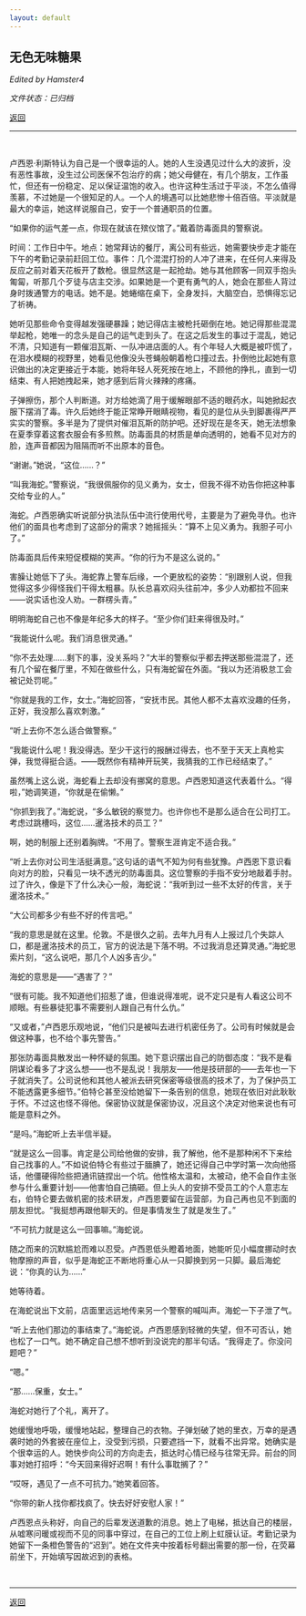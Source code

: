 ```yaml
---
layout: default
---
```


## 无色无味糖果

_Edited by Hamster4_

_文件状态：已归档_

[返回](../)

* * *

<br />

卢西恩·利斯特认为自己是一个很幸运的人。她的人生没遇见过什么大的波折，没有恶性事故，没生过公司医保不包治疗的病；她父母健在，有几个朋友，工作虽忙，但还有一份稳定、足以保证温饱的收入。也许这种生活过于平淡，不怎么值得羡慕，不过她是一个很知足的人。一个人的境遇可以比她悲惨十倍百倍。平淡就是最大的幸运，她这样说服自己，安于一个普通职员的位置。

“如果你的运气差一点，你现在就该在殡仪馆了。”戴着防毒面具的警察说。

时间：工作日中午。地点：她常拜访的餐厅，离公司有些远，她需要快步走才能在下午的考勤记录前赶回工位。事件：几个混混打扮的人冲了进来，在任何人来得及反应之前对着天花板开了数枪。很显然这是一起抢劫。她与其他顾客一同双手抱头匍匐，听那几个歹徒与店主交涉。如果她是一个更有勇气的人，她会在那些人背过身时拨通警方的电话。她不是。她蜷缩在桌下，全身发抖，大脑空白，恐惧得忘记了祈祷。

她听见那些命令变得越发强硬暴躁；她记得店主被枪托砸倒在地。她记得那些混混举起枪，她唯一的念头是自己的运气走到头了。在这之后发生的事过于混乱，她记不清，只知道有一颗催泪瓦斯、一队冲进店面的人。有个年轻人大概是被吓慌了，在泪水模糊的视野里，她看见他像没头苍蝇般朝着枪口撞过去。扑倒他比起她有意识做出的决定更接近于本能，她将年轻人死死按在地上，不顾他的挣扎，直到一切结束、有人把她拽起来，她才感到后背火辣辣的疼痛。

子弹擦伤，那个人判断道。对方给她滴了用于缓解眼部不适的眼药水，叫她掀起衣服下摆消了毒。许久后她终于能正常睁开眼睛视物，看见的是位从头到脚裹得严严实实的警察。多半是为了提供对催泪瓦斯的防护吧。还好现在是冬天，她无法想象在夏季穿着这套衣服会有多煎熬。防毒面具的材质是单向透明的，她看不见对方的脸，连声音都因为阻隔而听不出原本的音色。

“谢谢。”她说，“这位……？”

“叫我海蛇。”警察说，“我很佩服你的见义勇为，女士，但我不得不劝告你把这种事交给专业的人。”

海蛇。卢西恩确实听说部分执法队伍中流行使用代号，主要是为了避免寻仇。也许他们的面具也考虑到了这部分的需求？她摇摇头：“算不上见义勇为。我胆子可小了。”

防毒面具后传来短促模糊的笑声。“你的行为不是这么说的。”

害臊让她低下了头。海蛇靠上警车后缘，一个更放松的姿势：“别跟别人说，但我觉得这多少得怪我们干得太粗暴。队长总喜欢闷头往前冲，多少人劝都拉不回来——说实话也没人劝。一群楞头青。”

明明海蛇自己也不像是年纪多大的样子。“至少你们赶来得很及时。”

“我能说什么呢。我们消息很灵通。”

“你不去处理……剩下的事，没关系吗？”大半的警察似乎都去押送那些混混了，还有几个留在餐厅里，不知在做些什么，只有海蛇留在外面。“我以为还消极怠工会被记处罚呢。”

“你就是我的工作，女士。”海蛇回答，“安抚市民。其他人都不太喜欢没趣的任务，正好，我没那么喜欢刺激。”

“听上去你不怎么适合做警察。”

“我能说什么呢！我没得选。至少干这行的报酬过得去，也不至于天天上真枪实弹，我觉得挺合适。——既然你有精神开玩笑，我猜我的工作已经结束了。”

虽然嘴上这么说，海蛇看上去却没有挪窝的意思。卢西恩知道这代表着什么。“得啦，”她调笑道，“你就是在偷懒。”

“你抓到我了。”海蛇说，“多么敏锐的察觉力。也许你也不是那么适合在公司打工。考虑过跳槽吗，这位……暹洛技术的员工？”

啊，她的制服上还别着胸牌。“不用了。警察生涯肯定不适合我。”

“听上去你对公司生活挺满意。”这句话的语气不知为何有些犹豫。卢西恩下意识看向对方的脸，只看见一块不透光的防毒面具。这位警察的手指不安分地敲着手肘。过了许久，像是下了什么决心一般，海蛇说：“我听到过一些不太好的传言，关于暹洛技术。”

“大公司都多少有些不好的传言吧。”

“我的意思是就在这里。伦敦。不是很久之前。去年九月有人上报过几个失踪人口，都是暹洛技术的员工，官方的说法是下落不明。不过我消息还算灵通。”海蛇思索片刻，“这么说吧，那几个人凶多吉少。”

海蛇的意思是——“遇害了？”

“很有可能。我不知道他们招惹了谁，但谁说得准呢，说不定只是有人看这公司不顺眼。有些暴徒犯事不需要别人跟自己有什么仇。”

“又或者，”卢西恩乐观地说，“他们只是被叫去进行机密任务了。公司有时候就是会做这种事，也不给个事先警告。”

那张防毒面具散发出一种怀疑的氛围。她下意识摆出自己的防御态度：“我不是看阴谋论看多了才这么想——也不是乱说！我朋友——他是技研部的——去年也一下子就消失了。公司说他和其他人被派去研究保密等级很高的技术了，为了保护员工不能透露更多细节。”伯特仑甚至没给她留下一条告别的信息，她现在依旧对此耿耿于怀。不过这也怪不得他。保密协议就是保密协议，况且这个决定对他来说也有可能是意料之外。

“是吗。”海蛇听上去半信半疑。

“就是这么一回事。肯定是公司给他做的安排，我了解他，他不是那种闲不下来给自己找事的人。”不如说伯特仑有些过于腼腆了，她还记得自己中学时第一次向他搭话，他僵硬得险些把通讯链捏出一个坑。他性格太温和，太被动，绝不会自作主张参与什么重要计划——他害怕自己搞砸。但上头人的安排不受员工的个人意志左右，伯特仑要去做机密的技术研发，卢西恩要留在运营部，为自己再也见不到面的朋友担忧。“我挺想再跟他聊天的。但是事情发生了就是发生了。”

“不可抗力就是这么一回事嘛。”海蛇说。

随之而来的沉默尴尬而难以忍受。卢西恩低头瞪着地面，她能听见小幅度挪动时衣物摩擦的声音，似乎是海蛇正不断地将重心从一只脚换到另一只脚。最后海蛇说：“你真的认为……”

她等待着。

在海蛇说出下文前，店面里远远地传来另一个警察的喊叫声。海蛇一下子泄了气。

“听上去他们那边的事结束了。”海蛇说。卢西恩感到轻微的失望，但不可否认，她也松了一口气。她不确定自己想不想听到没说完的那半句话。“我得走了。你没问题吧？”

“嗯。”

“那……保重，女士。”

海蛇对她行了个礼，离开了。

她缓慢地呼吸，缓慢地站起，整理自己的衣物。子弹划破了她的里衣，万幸的是遇袭时她的外套披在座位上，没受到污损，只要遮挡一下，就看不出异常。她确实是个很幸运的人。她快步向公司的方向走去，抵达时心情已经与往常无异。前台的同事对她打招呼：“今天回来得好迟啊！有什么事耽搁了？”

“哎呀，遇见了一点不可抗力。”她笑着回答。

“你带的新人找你都找疯了。快去好好安慰人家！”

卢西恩点头称好，向自己的后辈发送道歉的消息。她上了电梯，抵达自己的楼层，从嘘寒问暖或视而不见的同事中穿过，在自己的工位上刷上虹膜认证。考勤记录为她留下一条橙色警告的“迟到”。她在文件夹中按着标号翻出需要的那一份，在荧幕前坐下，开始填写因故迟到的表格。

<br />

* * *

[返回](../)

<br />
